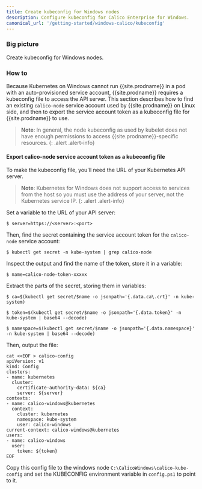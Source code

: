 ```yaml
---
title: Create kubeconfig for Windows nodes
description: Configure kubeconfig for Calico Enterprise for Windows.
canonical_url: '/getting-started/windows-calico/kubeconfig'
---
```


### Big picture

Create kubeconfig for Windows nodes.

### How to

Because Kubernetes on Windows cannot run {{site.prodname}} in a pod with an auto-provisioned service account, {{site.prodname}} requires a kubeconfig file to access the API server. This section describes how to find an existing `calico-node` service account used by {{site.prodname}} on Linux side, and then to export the service account token as a kubeconfig file for {{site.prodname}} to use.

>**Note**: In general, the node kubeconfig as used by kubelet does not have enough permissions to access {{site.prodname}}-specific resources.
{: .alert .alert-info}

#### Export calico-node service account token as a kubeconfig file
  
To make the kubeconfig file, you'll need the URL of your Kubernetes API server.

>**Note**: Kubernetes for Windows does not support access to services from the host so you must use the address of your server, not the Kubernetes service IP.
{: .alert .alert-info}

Set a variable to the URL of your API server:

```
$ server=https://<server>:<port>
```
Then, find the secret containing the service account token for the `calico-node` service account:

```
$ kubectl get secret -n kube-system | grep calico-node
```
Inspect the output and find the name of the token, store it in a variable:

```
$ name=calico-node-token-xxxxx
```
Extract the parts of the secret, storing them in variables:

```
$ ca=$(kubectl get secret/$name -o jsonpath='{.data.ca\.crt}' -n kube-system)

$ token=$(kubectl get secret/$name -o jsonpath='{.data.token}' -n kube-system | base64 --decode)

$ namespace=$(kubectl get secret/$name -o jsonpath='{.data.namespace}' -n kube-system | base64 --decode)
```
Then, output the file:

```
cat <<EOF > calico-config
apiVersion: v1
kind: Config
clusters:
- name: kubernetes
  cluster:
    certificate-authority-data: ${ca}
    server: ${server}
contexts:
- name: calico-windows@kubernetes
  context:
    cluster: kubernetes
    namespace: kube-system
    user: calico-windows
current-context: calico-windows@kubernetes
users:
- name: calico-windows
  user:
    token: ${token}
EOF
```
Copy this config file to the windows node `C:\CalicoWindows\calico-kube-config` and set the KUBECONFIG environment variable in `config.ps1` to point to it.
